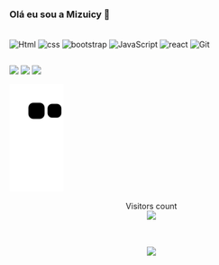### Olá eu sou a Mizuicy 👋




<div style="display: inline_block"><br>
<img align="center" alt="Html" heigth="30" width="40" src="https://cdn.jsdelivr.net/gh/devicons/devicon/icons/html5/html5-original.svg" />
<img align="center" alt="css" heigth="30" width="40"  src="https://cdn.jsdelivr.net/gh/devicons/devicon/icons/css3/css3-original.svg"/>
<img align="center" alt="bootstrap" heigth="30" width="40" src="https://cdn.jsdelivr.net/gh/devicons/devicon/icons/bootstrap/bootstrap-original-wordmark.svg"/>
<img align="center" alt="JavaScript" heigth="30" width="40" src="https://cdn.jsdelivr.net/gh/devicons/devicon/icons/javascript/javascript-original.svg"/>
<img align="center" alt="react" heigth="30" width="40" src="https://cdn.jsdelivr.net/gh/devicons/devicon/icons/react/react-original-wordmark.svg"/>
<img align="center" alt="Git" heigth="30" width="40" src="https://cdn.jsdelivr.net/gh/devicons/devicon/icons/git/git-original.svg"/>

</div>
  
  ## 
  
<div> 
  <a href="https://www.linkedin.com/in/gustavo-oliveira-2461b1236/" target="_blank"><img src="https://img.shields.io/badge/-LinkedIn-%230077B5?style=for-the-badge&logo=linkedin&logoColor=white" target="_blank"></a> 
  <a href="https://discord.gg/7Bkkr79K" target="_blank"><img src="https://img.shields.io/badge/Discord-7289DA?style=for-the-badge&logo=discord&logoColor=white" target="_blank"></a> 
  <a href = "gustavosilva90p@gmail.com"><img src="https://img.shields.io/badge/-Gmail-%23333?style=for-the-badge&logo=gmail&logoColor=white" target="_blank"></a>
  
  ![Snake animation](https://github.com/rafaballerini/rafaballerini/blob/output/github-contribution-grid-snake.svg)
  </div>
  
  <p align="center"> 
  Visitors count<br>
  <img src="https://profile-counter.glitch.me/Mizuicy/count.svg" />
  </p>
  
  </br>

  <p align='center'>
  <a href="#"><img src="https://github-readme-stats.vercel.app/api?username=anamioto&theme=radical&show_icons=true"></a>
  </p>
